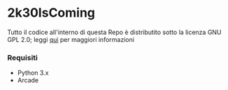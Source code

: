 # 2k30IsComing
Tutto il codice all'interno di questa Repo è distributito sotto la licenza GNU GPL 2.0; leggi [qui](https://github.com/NotLugozzi/2k30IsComing/blob/main/LICENSE) per maggiori informazioni
### Requisiti
- Python 3.x
- Arcade
